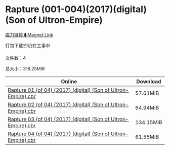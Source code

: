 # Rapture (001-004)(2017)(digital)(Son of Ultron-Empire)

[磁力链接⬇Magnet Link](magnet:?xt=urn:btih:2f86616ac6bbc9f18477db884d56937afcd0ddcc&dn=Rapture%20%28001-004%29%282017%29%28digital%29%28Son%20of%20Ultron-Empire%29)

打包下载📦仍在工事中

文件数：4

总大小：318.25MiB

Online | Download
--- | ---
[Rapture 01 (of 04) (2017) (digital) (Son of Ultron-Empire).cbr](https://github.com/alicewish/markdown/blob/master/comic/Rapture-01-of-04-2017-digital-Son-of-Ultron-Empire-cbr.md) | 57.61MiB
[Rapture 02 (of 04) (2017) (digital) (Son of Ultron-Empire).cbr](https://github.com/alicewish/markdown/blob/master/comic/Rapture-02-of-04-2017-digital-Son-of-Ultron-Empire-cbr.md) | 64.94MiB
[Rapture 03 (of 04) (2017) (digital) (Son of Ultron-Empire).cbr](https://github.com/alicewish/markdown/blob/master/comic/Rapture-03-of-04-2017-digital-Son-of-Ultron-Empire-cbr.md) | 134.15MiB
[Rapture 04 (of 04) (2017) (digital) (Son of Ultron-Empire).cbr](https://github.com/alicewish/markdown/blob/master/comic/Rapture-04-of-04-2017-digital-Son-of-Ultron-Empire-cbr.md) | 61.55MiB
